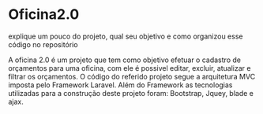 # Oficina2.0
explique um pouco do projeto, qual seu objetivo e como organizou esse código no repositório

A oficina 2.0 é um projeto que tem como objetivo efetuar o cadastro de orçamentos para uma oficina, com ele é possivel editar, excluir, atualizar e filtrar os orçamentos.
O código do referido projeto segue a arquitetura MVC imposta pelo Framework Laravel. 
Além do Framework as tecnologias utilizadas para a construção deste projeto foram: 
Bootstrap, Jquey, blade e ajax.

